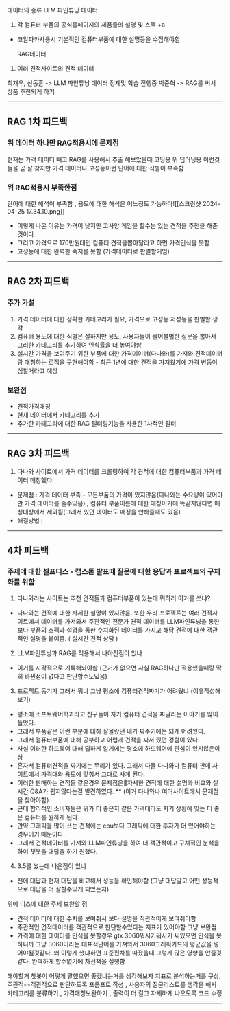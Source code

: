 

데이터의 종류
	LLM 파인튜닝 데이터
1. 각 컴퓨터 부품의 공식홈페이지의 제품들의 설명 및 스펙
 +a
  - 코알파카사용시 기본적인 컴퓨터부품에 대한 설명등을 수집해야함

	  RAG데이터
1.  여러 견적사이트의 견적 데이터

최재우, 신동훈 -> LLM 파인튜닝 데이터 정제및 학습 진행중
	박준혁 -> RAG를 써서 상품 추천되게 하기

--------------
## RAG 1차 피드백
### 위 데이터 하나만 RAG적용시에 문제점 
현재는  가격 데이터 빼고 RAG를 사용해서 추출 해보았을때 코딩용 뭐 딥러닝용 이런것들을 곧 잘 찾지만
가격 데이터나 고성능이런 단어에 대한 식별이 부족함

### 위 RAG적용시 부족한점
단어에 대한 해석이 부족함 , 용도에 대한 해석은 어느정도 가능하다![[스크린샷 2024-04-25 17.34.10.png]]
- 이렇게 나온 이유는 가격이 낮지만 고사양 게임을 할수는 있는 견적을 추천을 해준것이다. 
- 그리고 가격으로 170만원대인 컴퓨터 견적을뽑아달라고 하면 가격인식을 못함
- 고성능에 대한 완벽한 숙지를 못함 (가격데이터로 판별할거임)

--------------
## RAG 2차 피드백
### 추가 가설 
1. 가격 데이터에 대한 정확한 카테고리가 필요, 가격으로 고성능 저성능을 판별할 생각 
2. 컴퓨터 용도에 대한 식별은 잘하지만 용도, 사용자들이 물어볼법한 질문을 뽑아서 그러한 카테고리를 추가하여 인식률을 더 높여야함
3. 실시간 가격을 보여주기 위한 부품에 대한 가격데이터(다나와)를 가져와 견적데이터랑 매칭하는 로직을 구현해야함 - 최근 1년에 대한 견적을 가져왔기에 가격 변동이 심할거라고 예상

### 보완점
- 견적가격매칭
- 현재 데이터에서 카테고리를 추가
- 추가한 카테고리에 대한 RAG 필터링기능을 사용한 1차적인 필터


--------------
## RAG 3차 피드백

1. 다나와 사이트에서 가격 데이터를 크롤링하여 각 견적에 대한 컴퓨터부품과 가격 데이터 매칭했다. 
- 문제점 : 가격 데이터 부족 - 모든부품의 가격이 있지않음(다나와는 수요량이 있어야만 가격 데이터를 줄수있음) , 컴퓨터 부품이름에 대한 매칭이기에 똑같지않다면 매칭대상에서 제외됨(그래서 있던 데이터도 매칭을 안해줄때도 있음)
- 해결방법 : 




--------------
## 4차 피드백
### 주제에 대한 셀프디스 - 캡스톤 발표때 질문에 대한 응답과 프로젝트의 구체화를 위함
1. 다나와라는 사이트는 추천 견적들과 컴퓨터부품이 있는데 뭐하러 이거를 쓰냐?
 - 다나와는 견적에 대한 자세한 설명이 있지않음. 또한 우리 프로젝트는 여러 견적사이트에서 데이터를 가져와서 주관적인 전문가 견적 데이터를 LLM파인튜닝을 통한 보다 부품의 스펙과 설명을 통한 수치화된 데이터를 가지고 해당 견적에 대한 객관적인 설명을 붙여줌.  ( 실시간 견적 상담 )
 2. LLM파인튜닝과 RAG를 적용해서 나아진점이 있나 
 - 이거를 시각적으로 기록해놔야함 (근거가 없으면 사실 RAG하나만 적용했을때랑 딱히 바뀐점이 없다고 판단할수도있음)
 3. 프로젝트 동기가 그래서 뭐냐 그냥 평소에 컴퓨터견적짜기가 어려웠냐 (이유작성해보기)
 - 평소에 소프트웨어학과라고 친구들이 자기 컴퓨터 견적을 짜달라는 이야기를 많이 들었다.
 - 그래서 부품같은 이런 부분에 대해 잘몰랐던 내가 짜주기에는 되게 어려웠다.
 - 그래서 컴퓨터부품에 대해 공부하고 어렵게 견적을 짜서 줬던 경험이 있다. 
 - 사실 이러한 하드웨어 대해 딥하게 알기에는 평소에 하드웨어에 관심이 있지않은이상 
 - 혼자서 컴퓨터견적을 짜기에는 무리가 있다. 그래서 다들 다나와나 컴퓨터 판매 사이트에서 가격대와 용도에 맞춰서 그대로 사게 된다.
 - 이러한 판매하는 견적들 같은경우 문제점은자세한 견적에 대한 설명과 비교와 실시간 Q&A가 쉽지않다는걸 발견하였다. ** (이거 다나와나 여러사이트에서 문제점을 찾아야함)
 - 근데 합리적인 소비자들은 뭐가 더 좋은지 같은 가격대라도 자기 상황에 맞는 더 좋은 컴퓨터를 원하게 된다.
 - 만약 그래픽을 많이 쓰는 견적에는 cpu보다 그래픽에 대한 투자가 더 있어야하는 경우이기 때문이다.
 - 그래서 견적데이터를 가져와 LLM파인튜닝을 하여 더 객관적이고 구체적인 분석을 하여 챗봇을 대답을 하기 원했다.
4. 3.5를 썼는데 나은점이 있냐
- 전에 대답과 현재 대답을 비교해서 성능을 확인해야함 (그냥 대답말고 어떤 성능적으로 대답을 더 잘할수있게 되었는지)

위에 디스에 대한 주제 보완할 점
- 견적 데이터에 대한 수치를 보여줘서 보다 설명을 직관적이게 보여줘야함
- 주관적인 견적데이터를 객관적으로 판단할수있다는 지표가 있어야함
그냥 보완점
- 가격에 대한 데이터를 인식을 못할경우 gtx 3060뭐시기뭐시기 써있으면 인식을 못하니까 
그냥 3060이라는 대표적단어를 가져와서 3060그래픽카드의 평균값을 넣어야될것같다.
왜 이렇게 했냐하면 표준편차를 따졌을때 그렇게 많은 영향을 안줄것같다. 완벽하게 할수없기에 차선책을 실행함

해야할거
챗봇이 어떻게 말했으면 좋겠냐는거를 생각해보자
지표로 분석하는거를 구상, 주관적->객관적으로 판단하도록 프롬프트 작성 , 사용자의 질문리스트를 생각을 해서 카테고리를 분류하기 , 가격매칭보완하기 , 출력이 더 길고 자세하게 나오도록 코드 수정


--------------

